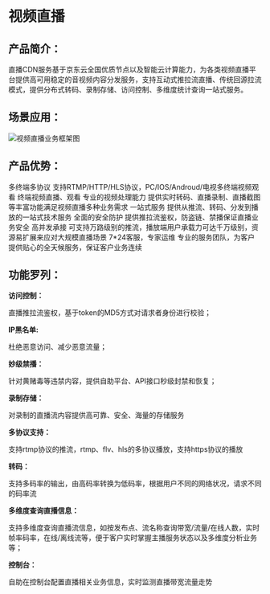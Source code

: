 # 视频直播
## 产品简介：
直播CDN服务基于京东云全国优质节点以及智能云计算能力，为各类视频直播平台提供高可用稳定的音视频内容分发服务，支持互动式推拉流直播、传统回源拉流模式，提供分布式转码、录制存储、访问控制、多维度统计查询一站式服务。

## 场景应用：
![视频直播业务框架图](https://github.com/jdcloudcom/cn/blob/cdn-new/image/CDN/%E4%BA%AC%E4%B8%9C%E4%BA%91%E7%9B%B4%E6%92%AD%E5%BA%94%E7%94%A8%E5%9C%BA%E6%99%AF_png.png)

## 产品优势：
多终端多协议
支持RTMP/HTTP/HLS协议，PC/IOS/Androud/电视多终端视频观看
终端视频直播、观看
专业的视频处理能力
提供实时转码、直播录制、直播截图等丰富功能满足视频直播多种业务需求
一站式服务
提供从推流、转码、分发到播放的一站式技术服务
全面的安全防护
提供推拉流鉴权，防盗链、禁播保证直播业务安全
高并发承接
可支持万路级别的推流，播放端用户承载力可达千万级别，资源易扩展来应对大规模直播场景
7*24客服，专家运维
专业的服务团队，为客户提供贴心的全天候服务，保证客户业务连续

## 功能罗列：
**访问控制：**

直播推拉流鉴权，基于token的MD5方式对请求者身份进行校验；

**IP黑名单:**

杜绝恶意访问、减少恶意流量；

**妙级禁播：**

针对黄赌毒等违禁内容，提供自助平台、API接口秒级封禁和恢复；

**录制存储：**

对录制的直播流内容提供高可靠、安全、海量的存储服务

**多协议支持：**

支持rtmp协议的推流，rtmp、flv、hls的多协议播放，支持https协议的播放

**转码：**

支持多码率的输出，由高码率转换为低码率，根据用户不同的网络状况，请求不同的码率流

**多维度查询直播信息：**

支持多维度查询直播流信息，如按发布点、流名称查询带宽/流量/在线人数，实时帧率码率，在线/离线流等，便于客户实时掌握主播服务状态以及多维度分析业务等；

**控制台：**

自助在控制台配置直播相关业务信息，实时监测直播带宽流量走势
